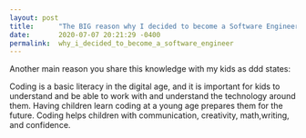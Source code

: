 ```yaml
---
layout: post
title:      "The BIG reason why I decided to become a Software Engineer"
date:       2020-07-07 20:21:29 -0400
permalink:  why_i_decided_to_become_a_software_engineer
---
```





Another main reason you share this knowledge with my kids as ddd states: 

Coding is a basic literacy in the digital age, and it is important for kids to understand and be able to work with and understand the technology around them. Having children learn coding at a young age prepares them for the future. Coding helps children with communication, creativity, math,writing, and confidence.

